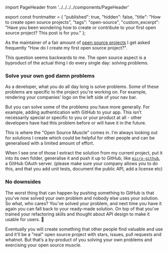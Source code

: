 import PageHeader from '../../../../components/PageHeader'

export const frontmatter = {
  "published": true,
  "hidden": false,
  "title": "How to create open source projects",
  "tags": "open-source",
  "custom_excerpt": "Have you been wondering how to create or contribute to your first open source project? This post is for you."
};

<PageHeader title="How to create open source projects" />

As the maintainer of a fair amount of [open source projects](https://github.com/mxstbr) I get asked frequently "How do I create my first open source project?".

This question seems backwards to me. The open source aspect is a byproduct of the actual thing I do every single day: solving problems.

### Solve your own god damn problems

As a developer, what you do all day long is solve problems. Some of these problems are specific to the project you're working on. For example, rendering your companies' logo on the left side of your nav bar.

But you can solve some of the problems you have more generally. For example, adding authentication with GitHub to your app. This isn’t necessarily special or specific to you or your product at all - other developers have had this problem before or will have it in the future.

This is where the "Open Source Muscle" comes in. I’m always looking out for solutions I create which could be helpful for other people and can be generalised with a limited amount of effort.

When I see one of those I extract the solution from my current project, put it into its own folder, generalise it and push it up to GitHub, like [`micro-github`](https://github.com/mxstbr/micro-github), a GitHub OAuth server. (please make sure your company allows you to do this, and that you add unit tests, document the public API, add a license etc)

### No downsides

The worst thing that can happen by pushing something to GitHub is that you've now solved your own problem and nobody else uses your solution. So what, who cares? You've solved your problem, and next time you have it again you can fall back to your ready-made solution. On top of that you've trained your refactoring skills and thought about API design to make it usable for users. 💪

Eventually you will create something that other people find valuable and use and it'll be a "real" open source project with stars, issues, pull requests and whatnot. But that’s a by-product of you solving your own problems and exercising your open source muscle.
